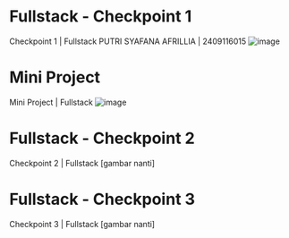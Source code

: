# Fullstack - Checkpoint 1
Checkpoint 1 | Fullstack
PUTRI SYAFANA AFRILLIA | 2409116015 
![image](https://github.com/user-attachments/assets/4b5a5be0-a75c-4a06-8336-3a6ad640d4c3)

# Mini Project
Mini Project | Fullstack
![image](https://github.com/user-attachments/assets/72049ed5-b733-4ba0-85f0-176ecb9d6702)

# Fullstack - Checkpoint 2
Checkpoint 2 | Fullstack
[gambar nanti]

# Fullstack - Checkpoint 3
Checkpoint 3 | Fullstack
[gambar nanti]


